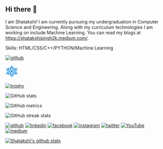 ## Hi there 👋

I am Shatakshi! I am currently pursuing my undergraduation in Computer Science and Engineering. Along with my curriculum technologies I am working on include Machine Learning. You can read my blogs at https://shatakshisingh2k.medium.com/. 

Skills: HTML/CSS/C++/PYTHON/Machine Learning


[<img src='https://cdn.jsdelivr.net/npm/simple-icons@3.0.1/icons/github.svg' alt='github' height='40'>](https://github.com/shatakshisingh24)  

<a href='https://archiveprogram.github.com/'><img src='https://raw.githubusercontent.com/acervenky/animated-github-badges/master/assets/acbadge.gif' width='40' height='40'></a> 

[![trophy](https://github-profile-trophy.vercel.app/?username=shatakshisingh24)](https://github.com/ryo-ma/github-profile-trophy)

![GitHub stats](https://github-readme-stats.vercel.app/api?username=shatakshisingh24&show_icons=true&count_private=true)  

![GitHub metrics](https://metrics.lecoq.io/shatakshisingh24)  

![GitHub streak stats](https://github-readme-streak-stats.herokuapp.com/?user=shatakshisingh24)  



[<img src='https://cdn.jsdelivr.net/npm/simple-icons@3.0.1/icons/github.svg' alt='github' height='40'>](https://github.com/shatakshisingh24)  [<img src='https://cdn.jsdelivr.net/npm/simple-icons@3.0.1/icons/linkedin.svg' alt='linkedin' height='40'>](https://www.linkedin.com/in/shatakshi-singh-151127169/)  [<img src='https://cdn.jsdelivr.net/npm/simple-icons@3.0.1/icons/facebook.svg' alt='facebook' height='40'>](https://www.facebook.com/shatakshi.singh.5245)  [<img src='https://cdn.jsdelivr.net/npm/simple-icons@3.0.1/icons/instagram.svg' alt='instagram' height='40'>](https://www.instagram.com/shatakshisingh2k/)  [<img src='https://cdn.jsdelivr.net/npm/simple-icons@3.0.1/icons/twitter.svg' alt='twitter' height='40'>](https://twitter.com/Shataks25074036)  [<img src='https://cdn.jsdelivr.net/npm/simple-icons@3.0.1/icons/youtube.svg' alt='YouTube' height='40'>](https://www.youtube.com/channel/UCV9wtiqGArBFTNJQj3b8nzg)  [<img src='https://cdn.jsdelivr.net/npm/simple-icons@3.0.1/icons/medium.svg' alt='medium' height='40'>](https://shatakshisingh2k.medium.com/)  








<!--
**shatakshisingh24/shatakshisingh24** is a ✨ _special_ ✨ repository because its `README.md` (this file) appears on your GitHub profile.

Here are some ideas to get you started:

- 🔭 I’m currently working on ...
- 🌱 I’m currently learning ...
- 👯 I’m looking to collaborate on ...
- 🤔 I’m looking for help with ...
- 💬 Ask me about ...
- 📫 How to reach me: ...
- 😄 Pronouns: ...
- ⚡ Fun fact: ...
-->


[![Shatakshi's github stats](https://github-readme-stats.vercel.app/api?username=shatakshisingh24&show_icons=true&theme=dark)](https://github.com/shatakshisingh24/github-readme-stats)
